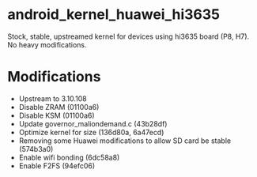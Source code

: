 # android_kernel_huawei_hi3635
Stock, stable, upstreamed kernel for devices using hi3635 board (P8, H7).
No heavy modifications.

# Modifications
* Upstream to 3.10.108
* Disable ZRAM (01100a6)
* Disable KSM (01100a6)
* Update governor_maliondemand.c (43b28df)
* Optimize kernel for size (136d80a, 6a47ecd)
* Removing some Huawei modifications to allow SD card be stable (574b3a0)
* Enable wifi bonding (6dc58a8)
* Enable F2FS (94efc06)
